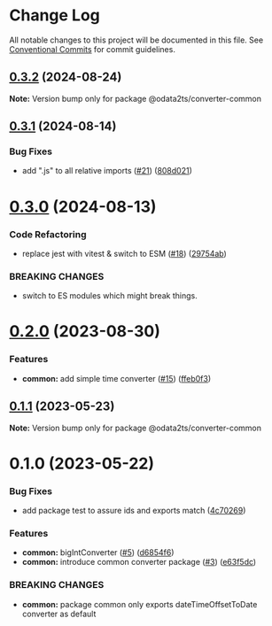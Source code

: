 # Change Log

All notable changes to this project will be documented in this file.
See [Conventional Commits](https://conventionalcommits.org) for commit guidelines.

## [0.3.2](https://github.com/odata2ts/converter/compare/@odata2ts/converter-common@0.3.1...@odata2ts/converter-common@0.3.2) (2024-08-24)

**Note:** Version bump only for package @odata2ts/converter-common





## [0.3.1](https://github.com/odata2ts/converter/compare/@odata2ts/converter-common@0.3.0...@odata2ts/converter-common@0.3.1) (2024-08-14)


### Bug Fixes

* add ".js" to all relative imports ([#21](https://github.com/odata2ts/converter/issues/21)) ([808d021](https://github.com/odata2ts/converter/commit/808d0217edf9b8b90062e412ddc8e956c865c01b))





# [0.3.0](https://github.com/odata2ts/converter/compare/@odata2ts/converter-common@0.2.0...@odata2ts/converter-common@0.3.0) (2024-08-13)


### Code Refactoring

* replace jest with vitest & switch to ESM ([#18](https://github.com/odata2ts/converter/issues/18)) ([29754ab](https://github.com/odata2ts/converter/commit/29754abec8617cfe45f647ffbf91e92586b79ee9))


### BREAKING CHANGES

* switch to ES modules which might break things.






# [0.2.0](https://github.com/odata2ts/converter/compare/@odata2ts/converter-common@0.1.1...@odata2ts/converter-common@0.2.0) (2023-08-30)


### Features

* **common:** add simple time converter ([#15](https://github.com/odata2ts/converter/issues/15)) ([ffeb0f3](https://github.com/odata2ts/converter/commit/ffeb0f3294e39560fcec0b56bd1ca4edbfa8112d))






## [0.1.1](https://github.com/odata2ts/converter/compare/@odata2ts/converter-common@0.1.0...@odata2ts/converter-common@0.1.1) (2023-05-23)

**Note:** Version bump only for package @odata2ts/converter-common





# 0.1.0 (2023-05-22)


### Bug Fixes

* add package test to assure ids and exports match ([4c70269](https://github.com/odata2ts/converter/commit/4c702692ec1c5f56ec4957822dc95989a08b3d78))


### Features

* **common:** bigIntConverter ([#5](https://github.com/odata2ts/converter/issues/5)) ([d6854f6](https://github.com/odata2ts/converter/commit/d6854f6c1081fd0f2ad60e6f7f53e7b9c0bdeec3))
* **common:** introduce common converter package ([#3](https://github.com/odata2ts/converter/issues/3)) ([e63f5dc](https://github.com/odata2ts/converter/commit/e63f5dc0d6cdb1399d275912f039927b0fe7ed7b))


### BREAKING CHANGES

* **common:** package common only exports dateTimeOffsetToDate converter as default
